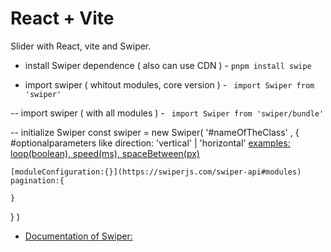 # React + Vite

Slider with React, vite and Swiper.

- install Swiper dependence ( also can use CDN ) -
``` pnpm install swipe ```

- import swiper ( whitout modules, core version ) -
``` import Swiper from 'swiper'```

-- import swiper ( with all modules ) -
``` import Swiper from 'swiper/bundle'```

-- initialize Swiper
const swiper = new Swiper( '#nameOfTheClass' , {
    #optionalparameters like 
    direction: 'vertical' | 'horizontal'
    [examples: loop(boolean), speed(ms), spaceBetween(px)](https://swiperjs.com/swiper-api#parameters)

    [moduleConfiguration:{}](https://swiperjs.com/swiper-api#modules)
    pagination:{
        
    }
}
)

- [Documentation of Swiper:](https://swiperjs.com/get-started)